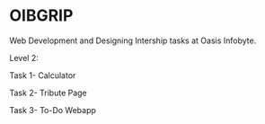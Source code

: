 # OIBGRIP
Web Development and Designing Intership tasks at Oasis Infobyte.

Level 2: 
  
  Task 1- Calculator
  
  Task 2- Tribute Page
  
  Task 3- To-Do Webapp
 
